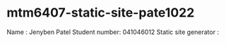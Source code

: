 # mtm6407-static-site-pate1022
Name : Jenyben Patel
Student number: 041046012
Static site generator : 
